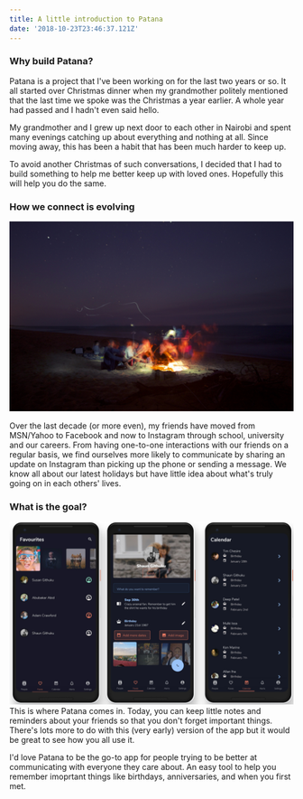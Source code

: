 ```yaml
---
title: A little introduction to Patana
date: '2018-10-23T23:46:37.121Z'
---
```


### Why build Patana?

Patana is a project that I've been working on for the last two years or so. It all started over Christmas dinner when my grandmother politely mentioned that the last time we spoke was the Christmas a year earlier. A whole year had passed and I hadn't even said hello.

My grandmother and I grew up next door to each other in Nairobi and spent many evenings catching up about everything and nothing at all. Since moving away, this has been a habit that has been much harder to keep up.

To avoid another Christmas of such conversations, I decided that I had to build something to help me better keep up with loved ones. Hopefully this will help you do the same.

### How we connect is evolving

![Beach scene](./beach.jpg)

Over the last decade (or more even), my friends have moved from MSN/Yahoo to Facebook and now to Instagram through school, university and our careers. From having one-to-one interactions with our friends on a regular basis, we find ourselves more likely to communicate by sharing an update on Instagram than picking up the phone or sending a message. We know all about our latest holidays but have little idea about what's truly going on in each others' lives.

### What is the goal?

<!-- To be honest, I couldn't tell you. I've taken one approach to building this first version of Patana and would like to see whether this is an itch that can be addressed with something like this. -->

![Mockup](./Pixel-group-3.png)
This is where Patana comes in. Today, you can keep little notes and reminders about your friends so that you don't forget important things. There's lots more to do with this (very early) version of the app but it would be great to see how you all use it.

I'd love Patana to be the go-to app for people trying to be better at communicating with everyone they care about. An easy tool to help you remember imoprtant things like birthdays, anniversaries, and when you first met.
